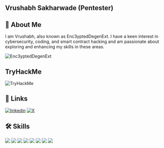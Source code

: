 
## Vrushabh Sakharwade (Pentester)

## 🚀 About Me
I am Vrushabh, also known as Enc3yptedDegenExt. I have a keen interest in cybersecurity, coding, and smart contract hacking and am passionate about exploring and enhancing my skills in these areas.

<p align="left"> <img src="https://komarev.com/ghpvc/?username=Enc3yptedDegenExt&label=Profile%20views&color=0e75b6&style=flat" alt="Enc3yptedDegenExt" /> </p>

## TryHackMe
<img src="https://tryhackme-badges.s3.amazonaws.com/Vrushabh.S.png" alt="TryHackMe">


## 🔗 Links

[![linkedin](https://img.shields.io/badge/linkedin-0A66C2?style=for-the-badge&logo=linkedin&logoColor=white)](https://www.linkedin.com/in/vrushabh-sakharwade/)
[![X](https://img.shields.io/badge/X-000000?style=for-the-badge&logo=x&logoColor=white)](https://twitter.com/Sakharwade_Guru)


## 🛠 Skills


![](https://img.shields.io/badge/HTML5-E34F26?style=for-the-badge&logo=html5&logoColor=white)
![](https://img.shields.io/badge/Tailwind_CSS-38B2AC?style=for-the-badge&logo=tailwind-css&logoColor=white)
![](https://img.shields.io/badge/JavaScript-323330?style=for-the-badge&logo=javascript&logoColor=F7DF1E)
![](https://img.shields.io/badge/Rust-black?style=for-the-badge&logo=rust&logoColor=#E57324)
![](https://img.shields.io/badge/Shell_Script-121011?style=for-the-badge&logo=gnu-bash&logoColor=white)
![](https://img.shields.io/badge/Kali_Linux-557C94?style=for-the-badge&logo=kali-linux&logoColor=white)
![](https://img.shields.io/badge/Linux-FCC624?style=for-the-badge&logo=linux&logoColor=black)
![](https://img.shields.io/badge/Solidity-e6e6e6?style=for-the-badge&logo=solidity&logoColor=black)



